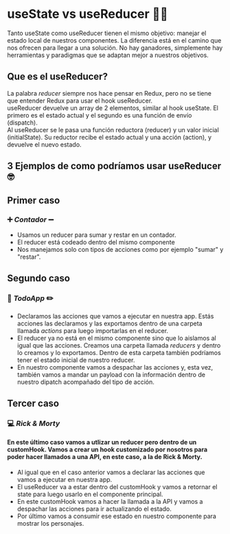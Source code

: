 # useState vs useReducer 💪🏻

Tanto useState como useReducer tienen el mismo objetivo: manejar el estado local de nuestros componentes. La diferencia está en el camino que nos ofrecen para llegar a una solución. No hay ganadores, simplemente hay herramientas y paradigmas que se adaptan mejor a nuestros objetivos.

## Que es el useReducer?

La palabra _reducer_ siempre nos hace pensar en Redux, pero no se tiene que entender Redux para usar el hook useReducer.  
useReducer devuelve un array de 2 elementos, similar al hook useState. El primero es el estado actual y el segundo es una función de envío (dispatch).  
Al useReducer se le pasa una función reductora (reducer) y un valor inicial (initialState). Su reductor recibe el estado actual y una acción (action), y devuelve el nuevo estado.

## 3 Ejemplos de como podríamos usar useReducer 🤓

## Primer caso

### ➕ _Contador_ ➖

-   Usamos un reducer para sumar y restar en un contador.
-   El reducer está codeado dentro del mismo componente
-   Nos manejamos solo con tipos de acciones como por ejemplo "sumar" y "restar".

## Segundo caso

### 📝 _TodoApp_ ✏️

-   Declaramos las acciones que vamos a ejecutar en nuestra app. Estás acciones las declaramos y las exportamos dentro de una carpeta llamada _actions_ para luego importarlas en el reducer.
-   El reducer ya no está en el mismo componente sino que lo aislamos al igual que las acciones. Creamos una carpeta llamada _reducers_ y dentro lo creamos y lo exportamos. Dentro de esta carpeta también podríamos tener el estado inicial de nuestro reducer.
-   En nuestro componente vamos a despachar las acciones y, esta vez, también vamos a mandar un payload con la información dentro de nuestro dipatch acompañado del tipo de acción.

## Tercer caso

### 💻 _Rick & Morty_

#### En este último caso vamos a utlizar un reducer pero dentro de un customHook. Vamos a crear un hook customizado por nosotros para poder hacer llamados a una API, en este caso, a la de Rick & Morty.

-   Al igual que en el caso anterior vamos a declarar las acciones que vamos a ejecutar en nuestra app.
-   El useReducer va a estar dentro del customHook y vamos a retornar el state para luego usarlo en el componente principal.
-   En este customHook vamos a hacer la llamada a la API y vamos a despachar las acciones para ir actualizando el estado.
-   Por último vamos a consumir ese estado en nuestro componente para mostrar los personajes.
